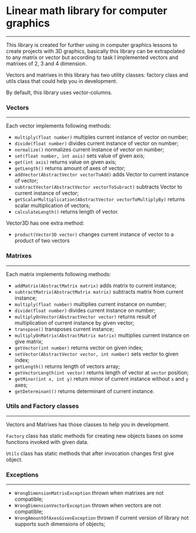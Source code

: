 # Linear math library for computer graphics

---

This library is created for further using in computer graphics lessons to create
projects with 3D graphics, basically this library can be extrapolated to any
matrix or vector but according to task I implemented vectors and matrixes of
2, 3 and 4 dimension.

Vectors and matrixes in this library has two utility classes: factory class and
utils class that could help you in development.

By default, this library uses vector-columns.

### Vectors

---

Each vector implements following methods:

* `multiply(float number)` multiples current instance of vector on number;
* `divide(float number)` divides current instance of vector on number;
* `normalize()` normalizes current instance of vector on number;
* `set(float number, int axis)` sets value of given axis;
* `get(int axis)` returns value on given axis;
* `getLength()` returns amount of axes of vector;
* `addVector(AbstractVector vectorToAdd)` adds Vector to current instance of vector;
* `subtractVector(AbstractVector vectorToSubract)` subtracts Vector to current instance of vector;
* `getScalarMultiplication(AbstractVector vectorToMultiplyBy)` returns scalar multiplication of vectors;
* `calculateLength()` returns length of vector.

Vector3D has one extra method:
* `product(Vector3D vector)` changes current instance of vector to a product of two vectors

### Matrixes

---

Each matrix implements following methods:

* `addMatrix(AbstractMatrix matrix)` adds matrix to current instance;
* `subtractMatrix(AbstractMatrix matrix)` subtracts matrix from current instance;
* `multiply(float number)` multiplies current instance on number;
* `divide(float number)` divides current instance on number;
* `multiplyOnVector(AbstractVector vector)` returns result of multiplication of current instance by given vector;
* `transpose()` transposes current instance;
* `multiplyOnMatrix(AbstractMatrix matrix)` multiplies current instance on give matrix;
* `getVector(int number)` returns vector on given index;
* `setVector(AbstractVector vector, int number)` sets vector to given index;
* `getLength()` returns length of vectors array;
* `getVectorLength(int vector)` returns length of vector at `vector` position;
* `getMinor(int x, int y)` return minor of current instance without `x` and `y` axes;
* `getDeterminant()` returns determinant of current instance.


### Utils and Factory classes

----

Vectors and Matrixes has those classes to help you in development.

`Factory` class has static methods for creating new objects bases on some functions
invoked with given data.

`Utils` class has static methods that after invocation changes first give object.

### Exceptions

---

* `WrongDimensionMatrixException` thrown when matrixes are not compatible;
* `WrongDimensionVectorException` thrown when vectors are not compatible;
* `WrongAmountOfAxesGivenException` thrown if current version of library not supports such dimensions of objects;

